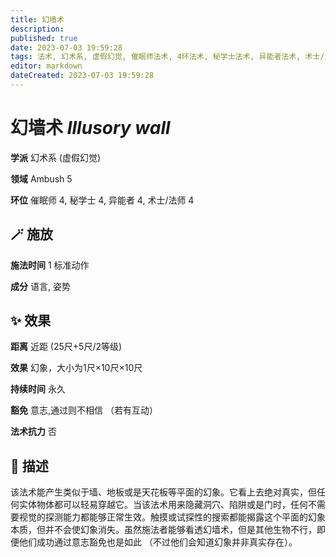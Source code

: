 ```yaml
---
title: 幻墙术
description: 
published: true
date: 2023-07-03 19:59:28
tags: 法术, 幻术系, 虚假幻觉, 催眠师法术, 4环法术, 秘学士法术, 异能者法术, 术士/法师法术, Ambush
editor: markdown
dateCreated: 2023-07-03 19:59:28
---
```


# **幻墙术** *Illusory wall*

**学派** 幻术系 (虚假幻觉) 

**领域** Ambush 5

**环位** 催眠师 4, 秘学士 4, 异能者 4, 术士/法师 4

## 🪄 施放

**施法时间** 1 标准动作

**成分** 语言, 姿势

## ✨ 效果  

**距离** 近距 (25尺+5尺/2等级) 

**效果** 幻象，大小为1尺×10尺×10尺 

**持续时间** 永久 

**豁免** 意志,通过则不相信 （若有互动）

**法术抗力** 否

## 📖 描述

该法术能产生类似于墙、地板或是天花板等平面的幻象。它看上去绝对真实，但任何实体物体都可以轻易穿越它。当该法术用来隐藏洞穴、陷阱或是门时，任何不需要视觉的探测能力都能够正常生效。触摸或试探性的搜索都能揭露这个平面的幻象本质，但并不会使幻象消失。虽然施法者能够看透幻墙术，但是其他生物不行，即便他们成功通过意志豁免也是如此 （不过他们会知道幻象并非真实存在）。
    